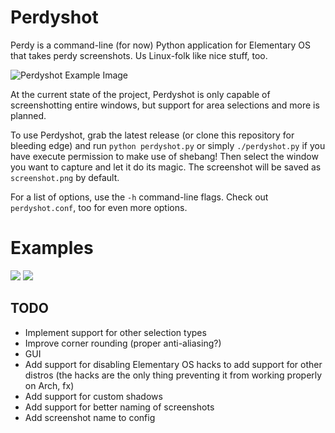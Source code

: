 Perdyshot
=========

Perdy is a command-line (for now) Python application for Elementary OS that takes perdy screenshots. Us Linux-folk like nice stuff, too.

![Perdyshot Example Image](http://i.imgur.com/suygnfu.png)

At the current state of the project, Perdyshot is only capable of screenshotting entire windows, but support for area selections and more is planned.

To use Perdyshot, grab the latest release (or clone this repository for bleeding edge) and run `python perdyshot.py` or simply `./perdyshot.py` if you have execute permission to make use of shebang! Then select the window you want to capture and let it do its magic. The screenshot will be saved as `screenshot.png` by default.

For a list of options, use the `-h` command-line flags. Check out `perdyshot.conf`, too for even more options.

# Examples
![](http://i.imgur.com/HhPFWtT.png)
![](http://i.imgur.com/FZzSqWh.png)

## TODO
* Implement support for other selection types
* Improve corner rounding (proper anti-aliasing?)
* GUI
* Add support for disabling Elementary OS hacks to add support for other distros (the hacks are the only thing preventing it from working properly on Arch, fx)
* Add support for custom shadows
* Add support for better naming of screenshots
* Add screenshot name to config